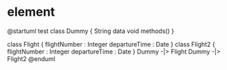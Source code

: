 # element

@startuml test
class Dummy {
  String data
  void methods()
}

class Flight {
   flightNumber : Integer
   departureTime : Date
}
class Flight2 {
   flightNumber : Integer
   departureTime : Date
}
Dummy -|> Flight
Dummy -|> Flight2
@enduml
